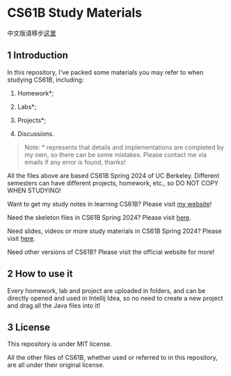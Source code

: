 # CS61B Study Materials

中文版请移步[这里](README_zh_CN.md)

## 1 Introduction

In this repository, I've packed some materials you may refer to when studying CS61B, including:

1. Homework*;

2. Labs*;

3. Projects*;

4. Discussions.

> Note: * represents that details and implementations are completed by my own, so there can be some mistakes. Please contact me via emails if any error is found, thanks!

All the files above are based CS61B Spring 2024 of UC Berkeley. Different semesters can have different projects, homework, etc., so DO NOT COPY WHEN STUDYING!

Want to get my study notes in learning CS61B? Please visit [my website](https://kekeandzeyu.github.io/Computer-Science-Study-Notes/)!

Need the skeleton files in CS61B Spring 2024? Please visit [here](https://github.com/Berkeley-CS61B/skeleton-sp24).

Need slides, videos or more study materials in CS61B Spring 2024? Please visit [here](https://sp24.datastructur.es/).

Need other versions of CS61B? Please visit the official website for more!

## 2 How to use it

Every homework, lab and project are uploaded in folders, and can be directly opened and used in Intellij Idea, so no need to create a new project and drag all the Java files into it!

## 3 License

This repository is under MIT license.

All the other files of CS61B, whether used or referred to in this repository, are all under their original license.

